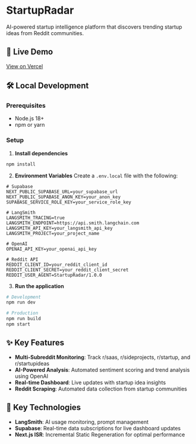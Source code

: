 # StartupRadar

AI-powered startup intelligence platform that discovers trending startup ideas from Reddit communities.

## 🚀 Live Demo

[View on Vercel](https://startup-radar-blush.vercel.app/)

## 🛠️ Local Development

### Prerequisites
- Node.js 18+ 
- npm or yarn

### Setup

1. **Install dependencies**
```bash
npm install
```

2. **Environment Variables**
Create a `.env.local` file with the following:

```env
# Supabase
NEXT_PUBLIC_SUPABASE_URL=your_supabase_url
NEXT_PUBLIC_SUPABASE_ANON_KEY=your_anon_key
SUPABASE_SERVICE_ROLE_KEY=your_service_role_key

# LangSmith
LANGSMITH_TRACING=true
LANGSMITH_ENDPOINT=https://api.smith.langchain.com
LANGSMITH_API_KEY=your_langsmith_api_key
LANGSMITH_PROJECT=your_project_name

# OpenAI
OPENAI_API_KEY=your_openai_api_key

# Reddit API
REDDIT_CLIENT_ID=your_reddit_client_id
REDDIT_CLIENT_SECRET=your_reddit_client_secret
REDDIT_USER_AGENT=StartupRadar/1.0.0
```

3. **Run the application**
```bash
# Development
npm run dev

# Production
npm run build
npm start
```

## ✨ Key Features

- **Multi-Subreddit Monitoring**: Track r/saas, r/sideprojects, r/startup, and r/startupideas
- **AI-Powered Analysis**: Automated sentiment scoring and trend analysis using OpenAI
- **Real-time Dashboard**: Live updates with startup idea insights
- **Reddit Scraping**: Automated data collection from startup communities

## 🔧 Key Technologies

- **LangSmith**: AI usage monitoring, prompt management
- **Supabase**: Real-time data subscriptions for live dashboard updates
- **Next.js ISR**: Incremental Static Regeneration for optimal performance
